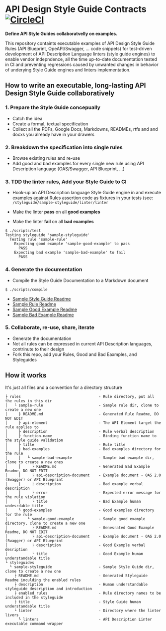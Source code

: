 # API Design Style Guide Contracts [![CircleCI](https://circleci.com/gh/apiaryio/constitutions.svg?style=svg&circle-token=32b6b19a59e02fdb795d2f47c80e37e2a2a9a033&ver=1)](https://circleci.com/gh/apiaryio/constitutions)

**Define API Style Guides collaboratvelly on examples.** 

This repository containts executable examples of API Design Style Guide Rules (API Blueprint, OpeAPI/Swagger, ... code snippets) for test-driven development of API Description Language linters (style guide engines) to enable vendor indepndence, all the time up-to-date documentation tested in CI and preventing regressions caused by unwanted changes in behavior of underying Style Guide engines and linters implementation.

## How to write an executable, long-lasting API Design Style Guide collaboratively

### 1. Prepare the Style Guide concepually
- Catch the idea
- Create a formal, textual specification
- Collect all the PDFs, Google Docs, Markdowns, READMEs, rtfs and and docxs you already have in your drawers

### 2. Breakdown the specification into single rules
- Browse existing rules and re-use
- Add good and bad examples for every single new rule using API Description language (OAS/Swagger, API Blueprint, ...)

### 3. TDD the linter rules, Add your Style Guide to CI
- Hook-up an API Description language Style Guide engine in and execute examples against Rules assertion code as fixtures in your tests (see: `/styleguide/sample-styleguide/linter/linter`

- Make the linter **pass** on all **good examples**
- Make the linter **fail** on all **bad examples**

```
$ ./scripts/test
Testing styleguide 'sample-styleguide'
  Testing rule 'sample-rule'
    Expecting good example 'sample-good-example' to pass
      PASS
    Expecting bad example 'sample-bad-example' to fail
      PASS
```

### 4. Generate the documentation

- Compile the Style Guide Documentation to a Markdown document

```
$ ./scripts/compile
```

- [Sample Style Guide Readme](./styleguides/sample-styleguide/README.md)
- [Sample Rule Readme](./rules/sample-rule/README.md)
- [Sample Good Example Readme](./rules/sample-rule/good-examples/sample-good-example/README.md)
- [Sample Bad Example Readme](./rules/sample-rule/bad-examples/sample-bad-example/README.md)



### 5. Collaborate, re-use, share, iterate

- Generate the documentation
- Not all rules can be expressed in current API Description languages, contrinute to their design
- Fork this repo, add your Rules, Good and Bad Eaxmples, and Styleguides

## How it works

It's just all files and a convention for a directory structure

```
├ rules                                   - Rule directory, put all the rules in this dir
│   └ sample-rule                         - Sample rule dir, clone to create a new one
│     ├ README.md                         - Generated Rule Readme, DO NOT EDIT
│     ├ api-element                       - The API Element target the rule applies to
│     ├ description                       - Rule verbal description
│     ├ function-name                     - Binding function name to the style guide validation
│     ├ title                             - Rule title
│     ├ bad-examples                      - Bad examples directory for the rule
│     │   └ sample-bad-example            - Sample bad example dir, clone to create a new ones
│     │     ├ README.md                   - Generated Bad Example Readme, DO NOT EDIT
│     │     ├ api-description-document    - Example document - OAS 2.0 (Swagger) or API Blueprint
│     │     ├ description                 - Bad example verbal description
│     │     ├ error                       - Expected error message for the rule violation
│     │     └ title                       - Bad Example human undesrdable title
│     └ good-examples                     - Good examples directory for the rule
│         └ sample-good-example           - Sample good example directory, clone to create a new one
│           ├ README.md                   - Genesrated Good Example Readme, DO NOT EDIT
│           ├ api-description-document    - Example document - OAS 2.0 (Swagger) or API Blueprint
│           ├ description                 - Good Example verbal desription
│           └ title                       - Good Example human understandable title
└ styleguides
  └ sample-styleguide                     - Sample Style Guide dir, clone to create a new one
    ├ README.md                           - Generated Styleguide Readme inculding the enabled rules
    ├ description                         - Human understandable styleguide description and introduction
    ├ enabled_rules                       - Rule directory names to be included in the styleguide
    ├ title                               - Style Guide human understandable title
    └ linter                              - Directory where the linter livers
      └ linters                           - API Description Linter executable command wrapper
```


